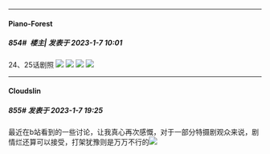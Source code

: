 

*****

####  Piano-Forest  
##### 854#         楼主| 发表于 2023-1-7 10:01

24、25话剧照
<img src="https://p.sda1.dev/9/eb355af928cef2134bfa84c8087551ce/20230106104246.png" referrerpolicy="no-referrer">
<img src="https://p.sda1.dev/9/a3d12a806855b24c1a1f859247ff3d1f/20230106104401.png" referrerpolicy="no-referrer">
<img src="https://p.sda1.dev/9/702506209d0ba662e95161fe6c97ec8f/20230106104443.png" referrerpolicy="no-referrer">
<img src="https://p.sda1.dev/9/c16d0aae1fad7249c0fc53e7bd27d19d/20230106104512.png" referrerpolicy="no-referrer">



*****

####  Cloudslin  
##### 855#       发表于 2023-1-7 19:25

最近在b站看到的一些讨论，让我真心再次感慨，对于一部分特摄剧观众来说，剧情烂还算可以接受，打架犹豫则是万万不行的<img src="https://static.saraba1st.com/image/smiley/face2017/067.png" referrerpolicy="no-referrer">

